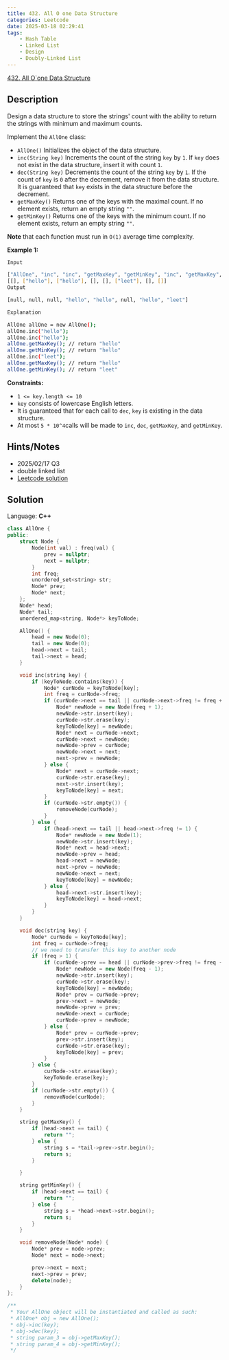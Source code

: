 ```yaml
---
title: 432. All O one Data Structure
categories: Leetcode
date: 2025-03-18 02:29:41
tags:
    - Hash Table
    - Linked List
    - Design
    - Doubly-Linked List
---
```


[432. All O`one Data Structure](https://leetcode.com/problems/all-oone-data-structure/description/?envType=company&envId=linkedin&favoriteSlug=linkedin-six-months)

## Description

Design a data structure to store the strings' count with the ability to return the strings with minimum and maximum counts.

Implement the `AllOne` class:

- `AllOne()` Initializes the object of the data structure.
- `inc(String key)` Increments the count of the string `key` by `1`. If `key` does not exist in the data structure, insert it with count `1`.
- `dec(String key)` Decrements the count of the string `key` by `1`. If the count of `key` is `0` after the decrement, remove it from the data structure. It is guaranteed that `key` exists in the data structure before the decrement.
- `getMaxKey()` Returns one of the keys with the maximal count. If no element exists, return an empty string `""`.
- `getMinKey()` Returns one of the keys with the minimum count. If no element exists, return an empty string `""`.

**Note**  that each function must run in `O(1)` average time complexity.

**Example 1:**

```bash
Input

["AllOne", "inc", "inc", "getMaxKey", "getMinKey", "inc", "getMaxKey", "getMinKey"]
[[], ["hello"], ["hello"], [], [], ["leet"], [], []]
Output

[null, null, null, "hello", "hello", null, "hello", "leet"]

Explanation

AllOne allOne = new AllOne();
allOne.inc("hello");
allOne.inc("hello");
allOne.getMaxKey(); // return "hello"
allOne.getMinKey(); // return "hello"
allOne.inc("leet");
allOne.getMaxKey(); // return "hello"
allOne.getMinKey(); // return "leet"
```

**Constraints:**

- `1 <= key.length <= 10`
- `key` consists of lowercase English letters.
- It is guaranteed that for each call to `dec`, `key` is existing in the data structure.
- At most `5 * 10^4`calls will be made to `inc`, `dec`, `getMaxKey`, and `getMinKey`.

## Hints/Notes

- 2025/02/17 Q3
- double linked list
- [Leetcode solution](https://leetcode.com/problems/all-oone-data-structure/editorial/?envType=company&envId=linkedin&favoriteSlug=linkedin-six-months)

## Solution

Language: **C++**

```C++
class AllOne {
public:
    struct Node {
        Node(int val) : freq(val) {
            prev = nullptr;
            next = nullptr;
        }
        int freq;
        unordered_set<string> str;
        Node* prev;
        Node* next;
    };
    Node* head;
    Node* tail;
    unordered_map<string, Node*> keyToNode;

    AllOne() {
        head = new Node(0);
        tail = new Node(0);
        head->next = tail;
        tail->next = head;
    }

    void inc(string key) {
        if (keyToNode.contains(key)) {
            Node* curNode = keyToNode[key];
            int freq = curNode->freq;
            if (curNode->next == tail || curNode->next->freq != freq + 1) {
                Node* newNode = new Node(freq + 1);
                newNode->str.insert(key);
                curNode->str.erase(key);
                keyToNode[key] = newNode;
                Node* next = curNode->next;
                curNode->next = newNode;
                newNode->prev = curNode;
                newNode->next = next;
                next->prev = newNode;
            } else {
                Node* next = curNode->next;
                curNode->str.erase(key);
                next->str.insert(key);
                keyToNode[key] = next;
            }
            if (curNode->str.empty()) {
                removeNode(curNode);
            }
        } else {
            if (head->next == tail || head->next->freq != 1) {
                Node* newNode = new Node(1);
                newNode->str.insert(key);
                Node* next = head->next;
                newNode->prev = head;
                head->next = newNode;
                next->prev = newNode;
                newNode->next = next;
                keyToNode[key] = newNode;
            } else {
                head->next->str.insert(key);
                keyToNode[key] = head->next;
            }
        }
    }

    void dec(string key) {
        Node* curNode = keyToNode[key];
        int freq = curNode->freq;
        // we need to transfer this key to another node
        if (freq > 1) {
            if (curNode->prev == head || curNode->prev->freq != freq - 1) {
                Node* newNode = new Node(freq - 1);
                newNode->str.insert(key);
                curNode->str.erase(key);
                keyToNode[key] = newNode;
                Node* prev = curNode->prev;
                prev->next = newNode;
                newNode->prev = prev;
                newNode->next = curNode;
                curNode->prev = newNode;
            } else {
                Node* prev = curNode->prev;
                prev->str.insert(key);
                curNode->str.erase(key);
                keyToNode[key] = prev;
            }
        } else {
            curNode->str.erase(key);
            keyToNode.erase(key);
        }
        if (curNode->str.empty()) {
            removeNode(curNode);
        }
    }

    string getMaxKey() {
        if (head->next == tail) {
            return "";
        } else {
            string s = *tail->prev->str.begin();
            return s;
        }

    }

    string getMinKey() {
        if (head->next == tail) {
            return "";
        } else {
            string s = *head->next->str.begin();
            return s;
        }
    }

    void removeNode(Node* node) {
        Node* prev = node->prev;
        Node* next = node->next;

        prev->next = next;
        next->prev = prev;
        delete(node);
    }
};

/**
 * Your AllOne object will be instantiated and called as such:
 * AllOne* obj = new AllOne();
 * obj->inc(key);
 * obj->dec(key);
 * string param_3 = obj->getMaxKey();
 * string param_4 = obj->getMinKey();
 */
```
